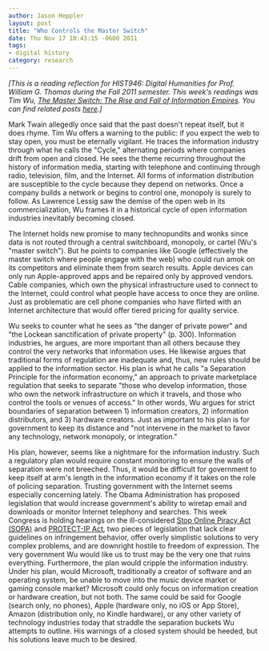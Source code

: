 ```yaml
---
author: Jason Heppler
layout: post
title: "Who Controls the Master Switch"
date: Thu Nov 17 10:43:15 -0600 2011
tags: 
- digital history
category: research
---
```


*[This is a reading reflection for HIST946: Digital Humanities for Prof. William G. Thomas during the Fall 2011 semester. This week's readings was Tim Wu, *[The Master Switch: The Rise and Fall of Information Empires](http://www.amazon.com/Master-Switch-Information-Empires-Vintage/dp/0307390993/ref=sr_1_1?s=books&ie=UTF8&qid=1322756473&sr=1-1)*. You can find related posts [here](https://jasonheppler.org/the-digital-humanities-seminar.html).]*

Mark Twain allegedly once said that the past doesn't repeat itself, but it does rhyme. Tim Wu offers a warning to the public: if you expect the web to stay open, you must be eternally vigilant. He traces the information industry through what he calls the "Cycle," alternating periods where companies drift from open and closed. He sees the theme recurring throughout the history of information media, starting with telephone and continuing through radio, television, film, and the Internet. All forms of information distribution are susceptible to the cycle because they depend on networks. Once a company builds a network or begins to control one, monopoly is surely to follow. As Lawrence Lessig saw the demise of the open web in its commercialization, Wu frames it in a historical cycle of open information industries inevitably becoming closed.

The Internet holds new promise to many technopundits and wonks since data is not routed through a central switchboard, monopoly, or cartel (Wu's "master switch"). But he points to companies like Google (effectively the master switch where people engage with the web) who could run amok on its competitors and eliminate them from search results. Apple devices can only run Apple-approved apps and be repaired only by approved vendors. Cable companies, which own the physical infrastructure used to connect to the Internet, could control what people have access to once they are online. Just as problematic are cell phone companies who have flirted with an Internet architecture that would offer tiered pricing for quality service. 

Wu seeks to counter what he sees as "the danger of private power" and "the Lockean sanctification of private property" (p. 300). Information industries, he argues, are more important than all others because they control the very networks that information uses. He likewise argues that traditional forms of regulation are inadequate and, thus, new rules should be applied to the information sector. His plan is what he calls "a Separation Principle for the information economy," an approach to private marketplace regulation that seeks to separate "those who develop information, those who own the network infrastructure on which it travels, and those who control the tools or venues of access." In other words, Wu argues for strict boundaries of separation between 1) information creators, 2) information distributors, and 3) hardware creators. Just as important to his plan is for government to keep its distance and "not intervene in the market to favor any technology, network monopoly, or integration." 

His plan, however, seems like a nightmare for the information industry. Such a regulatory plan would require constant monitoring to ensure the walls of separation were not breeched. Thus, it would be difficult for government to keep itself at arm's length in the information economy if it takes on the role of policing separation. Trusting government with the Internet seems especially concerning lately. The Obama Administration has proposed legislation that would increase government's ability to wiretap email and downloads or monitor Internet telephony and searches. This week Congress is holding hearings on the ill-considered [Stop Online Piracy Act (SOPA)](http://www.opencongress.org/bill/112-h3261/show) and [PROTECT-IP Act](http://www.govtrack.us/congress/bill.xpd?bill=s112-968), two pieces of legislation that lack clear guidelines on infringement behavior, offer overly simplistic solutions to very complex problems, and are downright hostile to freedom of expression. The very government Wu would like us to trust may be the very one that ruins everything. Furthermore, the plan would cripple the information industry. Under his plan, would Microsoft, traditionally a creator of software and an operating system, be unable to move into the music device market or gaming console market? Microsoft could only focus on information creation or hardware creation, but not both. The same could be said for Google (search only, no phones), Apple (hardware only, no iOS or App Store), Amazon (distribution only, no Kindle hardware), or any other variety of technology industries today that straddle the separation buckets Wu attempts to outline. His warnings of a closed system should be heeded, but his solutions leave much to be desired. 
